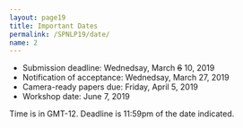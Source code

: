 ```yaml
---
layout: page19
title: Important Dates
permalink: /SPNLP19/date/
name: 2
---
```


- Submission deadline: Wednedsay, March ~~6~~ 10, 2019
- Notification of acceptance: Wednedsay, March 27, 2019
- Camera-ready papers due: Friday, April 5, 2019
- Workshop date: June 7, 2019

Time is in GMT-12. Deadline is 11:59pm of the date indicated.


